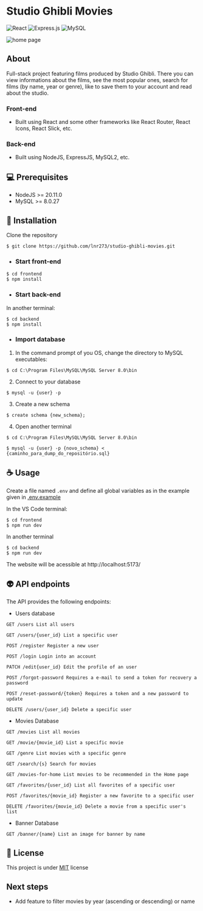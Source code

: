 # Studio Ghibli Movies
![React](https://img.shields.io/badge/react-%2320232a.svg?style=for-the-badge&logo=react&logoColor=%2361DAFB)
![Express.js](https://img.shields.io/badge/express.js-%23404d59.svg?style=for-the-badge&logo=express&logoColor=%2361DAFB)
![MySQL](https://img.shields.io/badge/mysql-4479A1.svg?style=for-the-badge&logo=mysql&logoColor=white)

![home page](frontend/images/home-page2.png)

## About
Full-stack project featuring films produced by Studio Ghibli. There you can view informations about the films, see the most popular ones, search for films (by name, year or genre), like to save them to your account and read about the studio.

### Front-end

- Built using React and some other frameworks like React Router, React Icons, React Slick, etc.
### Back-end
- Built using NodeJS, ExpressJS, MySQL2, etc.
## 💻 Prerequisites
- NodeJS >= 20.11.0
- MySQL >= 8.0.27

## 🚀 Installation
Clone the repository
``` 
$ git clone https://github.com/lnr273/studio-ghibli-movies.git
```

- ### Start front-end
```
$ cd frontend
$ npm install
```

- ### Start back-end
In another terminal:
```
$ cd backend
$ npm install
```

- ### Import database
1. In the command prompt of you OS, change the directory to MySQL executables:

```
$ cd C:\Program Files\MySQL\MySQL Server 8.0\bin
```
2. Connect to your database
```
$ mysql -u {user} -p
```

3. Create a new schema
```
$ create schema {new_schema};
```

4. Open another terminal

```
$ cd C:\Program Files\MySQL\MySQL Server 8.0\bin

$ mysql -u {user} -p {novo_schema} < {caminho_para_dump_do_repositório.sql}
``` 

## ☕ Usage
Create a file named ```.env``` and define all global variables as in the example given in [.env.example](.env.example)

In the VS Code terminal:
```
$ cd frontend
$ npm run dev
```
In another terminal
```
$ cd backend
$ npm run dev
```
The website will be acessible at http://localhost:5173/

## 👽 API endpoints
The API provides the following endpoints:

- Users database
```
GET /users List all users

GET /users/{user_id} List a specific user

POST /register Register a new user

POST /login Login into an account

PATCH /edit{user_id} Edit the profile of an user

POST /forgot-password Requires a e-mail to send a token for recovery a password

POST /reset-password/{token} Requires a token and a new password to update

DELETE /users/{user_id} Delete a specific user
```

- Movies Database
```
GET /movies List all movies

GET /movie/{movie_id} List a specific movie

GET /genre List movies with a specific genre

GET /search/{s} Search for movies 

GET /movies-for-home List movies to be recommended in the Home page

GET /favorites/{user_id} List all favorites of a specific user

POST /favorites/{movie_id} Register a new favorite to a specific user

DELETE /favorites/{movie_id} Delete a movie from a specific user's list 
```

- Banner Database
```
GET /banner/{name} List an image for banner by name
```

## 📃 License
This project is under [MIT](LICENSE) license

## Next steps
- Add feature to filter movies by year (ascending or descending) or name